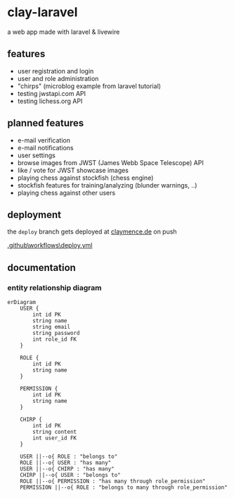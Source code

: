 # clay-laravel
a web app made with laravel & livewire

## features
- user registration and login
- user and role administration
- "chirps" (microblog example from laravel tutorial)
- testing jwstapi.com API
- testing lichess.org API

## planned features
- e-mail verification
- e-mail notifications
- user settings
- browse images from JWST (James Webb Space Telescope) API
- like / vote for JWST showcase images
- playing chess against stockfish (chess engine)
- stockfish features for training/analyzing (blunder warnings, ..)
- playing chess against other users

## deployment
the `deploy` branch gets deployed at [claymence.de](https://claymence.de/) on push

[.github\workflows\deploy.yml](https://github.com/claymence/clay-laravel/blob/deploy/.github/workflows/deploy.yml)

## documentation

### entity relationship diagram
```mermaid
erDiagram
    USER {
        int id PK
        string name
        string email
        string password
        int role_id FK
    }
    
    ROLE {
        int id PK
        string name
    }
    
    PERMISSION {
        int id PK
        string name
    }
    
    CHIRP {
        int id PK
        string content
        int user_id FK
    }
    
    USER ||--o{ ROLE : "belongs to"
    ROLE ||--o{ USER : "has many"
    USER ||--o{ CHIRP : "has many"
    CHIRP ||--o{ USER : "belongs to"
    ROLE ||--o{ PERMISSION : "has many through role_permission"
    PERMISSION ||--o{ ROLE : "belongs to many through role_permission"
```
